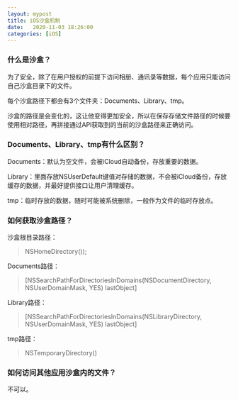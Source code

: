 ```yaml
---
layout: mypost
title: iOS沙盒机制
date:   2020-11-03 18:26:00
categories: [iOS]
---
```


### 什么是沙盒？

为了安全，除了在用户授权的前提下访问相册、通讯录等数据，每个应用只能访问自己沙盒目录下的文件。

每个沙盒路径下都会有3个文件夹：Documents、Library、tmp。

沙盒的路径是会变化的，这让他变得更加安全，所以在保存存储文件路径的时候要使用相对路径，再拼接通过API获取到的当前的沙盒路径来正确访问。

### Documents、Library、tmp有什么区别？

Documents：默认为空文件，会被iCloud自动备份，存放重要的数据。

Library：里面存放NSUserDefault键值对存储的数据，不会被iCloud备份，存放缓存的数据，并最好提供接口让用户清理缓存。

tmp：临时存放的数据，随时可能被系统删除，一般作为文件的临时存放点。

### 如何获取沙盒路径？

沙盒根目录路径：

> NSHomeDirectory());

Documents路径：

> [NSSearchPathForDirectoriesInDomains(NSDocumentDirectory, NSUserDomainMask, YES) lastObject]

Library路径：

> [NSSearchPathForDirectoriesInDomains(NSLibraryDirectory, NSUserDomainMask, YES) lastObject]

tmp路径：

> NSTemporaryDirectory()

### 如何访问其他应用沙盒内的文件？

不可以。